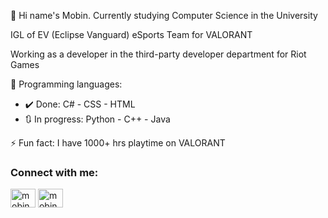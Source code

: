 👋 Hi name's Mobin. Currently studying Computer Science in the University

IGL of EV (Eclipse Vanguard) eSports Team for VALORANT

Working as a developer in the third-party developer department for Riot Games

🌱 Programming languages:
- ✔️ Done: C# - CSS - HTML
- 🔃 In progress: Python - C++ - Java

⚡ Fun fact: I have 1000+ hrs playtime on VALORANT

<h3 align="left">Connect with me:</h3>
<p align="left">
<a href="https://instagram.com/mobinmardiofficial" target="blank"><img align="center" src="https://raw.githubusercontent.com/rahuldkjain/github-profile-readme-generator/master/src/images/icons/Social/instagram.svg" alt="mobinmardiofficial" height="30" width="40" /></a>
<a href="https://dev.to/mobinmardi" target="blank"><img align="center" src="https://dev-to-uploads.s3.amazonaws.com/uploads/articles/8j7kvp660rqzt99zui8e.png" alt="mobinmardi" height="30" width="40" /></a>
</p>
<!---
MobinMardi/MobinMardi is a ✨ special ✨ repository because its `README.md` (this file) appears on your GitHub profile.
You can click the Preview link to take a look at your changes.
--->
